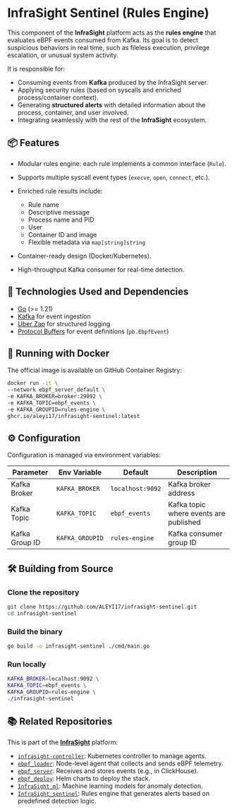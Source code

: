 
# InfraSight Sentinel (Rules Engine)

This component of the **InfraSight** platform acts as the **rules engine** that evaluates eBPF events consumed from Kafka.
Its goal is to detect suspicious behaviors in real time, such as fileless execution, privilege escalation, or unusual system activity.

It is responsible for:

* Consuming events from **Kafka** produced by the InfraSight server.
* Applying security rules (based on syscalls and enriched process/container context).
* Generating **structured alerts** with detailed information about the process, container, and user involved.
* Integrating seamlessly with the rest of the **InfraSight** ecosystem.


## 📦 Features

* Modular rules engine: each rule implements a common interface (`Rule`).
* Supports multiple syscall event types (`execve`, `open`, `connect`, etc.).
* Enriched rule results include:

  * Rule name
  * Descriptive message
  * Process name and PID
  * User
  * Container ID and image
  * Flexible metadata via `map[string]string`
* Container-ready design (Docker/Kubernetes).
* High-throughput Kafka consumer for real-time detection.


## 🧱 Technologies Used and Dependencies

* [Go](https://golang.org/) (>= 1.21)
* [Kafka](https://kafka.apache.org/) for event ingestion
* [Uber Zap](https://github.com/uber-go/zap) for structured logging
* [Protocol Buffers](https://protobuf.dev/) for event definitions (`pb.EbpfEvent`)


## 🚀 Running with Docker

The official image is available on GitHub Container Registry:

```bash
docker run -it \
--network ebpf_server_default \
-e KAFKA_BROKER=broker:29092 \
-e KAFKA_TOPIC=ebpf_events \
-e KAFKA_GROUPID=rules-engine \
ghcr.io/aleyi17/infrasight-sentinel:latest
```


## ⚙️ Configuration

Configuration is managed via environment variables:

| Parameter      | Env Variable    | Default          | Description                            |
| -------------- | --------------- | ---------------- | -------------------------------------- |
| Kafka Broker   | `KAFKA_BROKER`  | `localhost:9092` | Kafka broker address                   |
| Kafka Topic    | `KAFKA_TOPIC`   | `ebpf_events`    | Kafka topic where events are published |
| Kafka Group ID | `KAFKA_GROUPID` | `rules-engine`   | Kafka consumer group ID                |


## 🛠️ Building from Source

### Clone the repository

```bash
git clone https://github.com/ALEYI17/infrasight-sentinel.git
cd infrasight-sentinel
```

### Build the binary

```bash
go build -o infrasight-sentinel ./cmd/main.go
```

### Run locally

```bash
KAFKA_BROKER=localhost:9092 \
KAFKA_TOPIC=ebpf_events \
KAFKA_GROUPID=rules-engine \
./infrasight-sentinel
```



## 📚 Related Repositories

This is part of the **[InfraSight](https://github.com/ALEYI17/InfraSight)** platform:

* [`infrasight-controller`](https://github.com/ALEYI17/infrasight-controller): Kubernetes controller to manage agents.
* [`ebpf_loader`](https://github.com/ALEYI17/ebpf_loader): Node-level agent that collects and sends eBPF telemetry.
* [`ebpf_server`](https://github.com/ALEYI17/ebpf_server): Receives and stores events (e.g., in ClickHouse).
* [`ebpf_deploy`](https://github.com/ALEYI17/ebpf_deploy): Helm charts to deploy the stack.
* [`InfraSight_ml`](https://github.com/ALEYI17/InfraSight_ml): Machine learning models for anomaly detection.
* [`InfraSight_sentinel`](https://github.com/ALEYI17/InfraSight_sentinel): Rules engine that generates alerts based on predefined detection logic.
